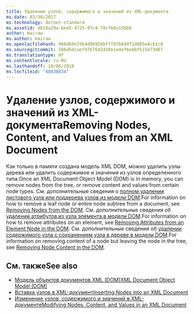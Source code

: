 ```yaml
---
title: Удаление узлов, содержимого и значений из XML-документа
ms.date: 03/30/2017
ms.technology: dotnet-standard
ms.assetid: d818a29a-6ee5-4725-97c4-78cf60a156b6
author: mairaw
ms.author: mairaw
ms.openlocfilehash: 960d69e7db4d06956bfff8fb849f1d085e4cb1c0
ms.sourcegitcommit: 586dbdcaef9767642436b1e4efbe88fb15473d6f
ms.translationtype: HT
ms.contentlocale: ru-RU
ms.lasthandoff: 10/06/2018
ms.locfileid: "48838834"
---
```

# <a name="removing-nodes-content-and-values-from-an-xml-document"></a><span data-ttu-id="056c5-102">Удаление узлов, содержимого и значений из XML-документа</span><span class="sxs-lookup"><span data-stu-id="056c5-102">Removing Nodes, Content, and Values from an XML Document</span></span>
<span data-ttu-id="056c5-103">Как только в памяти создана модель XML DOM, можно удалить узлы дерева или удалить содержимое и значения из узлов определенного типа.</span><span class="sxs-lookup"><span data-stu-id="056c5-103">Once an XML Document Object Model (DOM) is in memory, you can remove nodes from the tree, or remove content and values from certain node types.</span></span> <span data-ttu-id="056c5-104">См. дополнительные сведения о [полном удалении листового узла или поддерева узлов из модели DOM](../../../../docs/standard/data/xml/removing-nodes-from-the-dom.md).</span><span class="sxs-lookup"><span data-stu-id="056c5-104">For information on how to remove a leaf node or entire node subtree from a document, see [Removing Nodes from the DOM](../../../../docs/standard/data/xml/removing-nodes-from-the-dom.md).</span></span> <span data-ttu-id="056c5-105">См. дополнительные сведения об [удалении атрибутов из узла элемента в модели DOM](../../../../docs/standard/data/xml/removing-attributes-from-an-element-node-in-the-dom.md).</span><span class="sxs-lookup"><span data-stu-id="056c5-105">For information on how to remove attributes on an element, see [Removing Attributes from an Element Node in the DOM](../../../../docs/standard/data/xml/removing-attributes-from-an-element-node-in-the-dom.md).</span></span> <span data-ttu-id="056c5-106">См. дополнительные сведения об [удалении содержимого узла с сохранением узла в дереве в модели DOM](../../../../docs/standard/data/xml/removing-node-content-in-the-dom.md).</span><span class="sxs-lookup"><span data-stu-id="056c5-106">For information on removing content of a node but leaving the node in the tree, see [Removing Node Content in the DOM](../../../../docs/standard/data/xml/removing-node-content-in-the-dom.md).</span></span>  
  
## <a name="see-also"></a><span data-ttu-id="056c5-107">См. также</span><span class="sxs-lookup"><span data-stu-id="056c5-107">See also</span></span>

- [<span data-ttu-id="056c5-108">Модель объектов документов XML (DOM)</span><span class="sxs-lookup"><span data-stu-id="056c5-108">XML Document Object Model (DOM)</span></span>](../../../../docs/standard/data/xml/xml-document-object-model-dom.md)  
- [<span data-ttu-id="056c5-109">Вставка узлов в XML-документ</span><span class="sxs-lookup"><span data-stu-id="056c5-109">Inserting Nodes into an XML Document</span></span>](../../../../docs/standard/data/xml/inserting-nodes-into-an-xml-document.md)  
- [<span data-ttu-id="056c5-110">Изменение узлов, содержимого и значений в XML-документе</span><span class="sxs-lookup"><span data-stu-id="056c5-110">Modifying Nodes, Content, and Values in an XML Document</span></span>](../../../../docs/standard/data/xml/modifying-nodes-content-and-values-in-an-xml-document.md)
